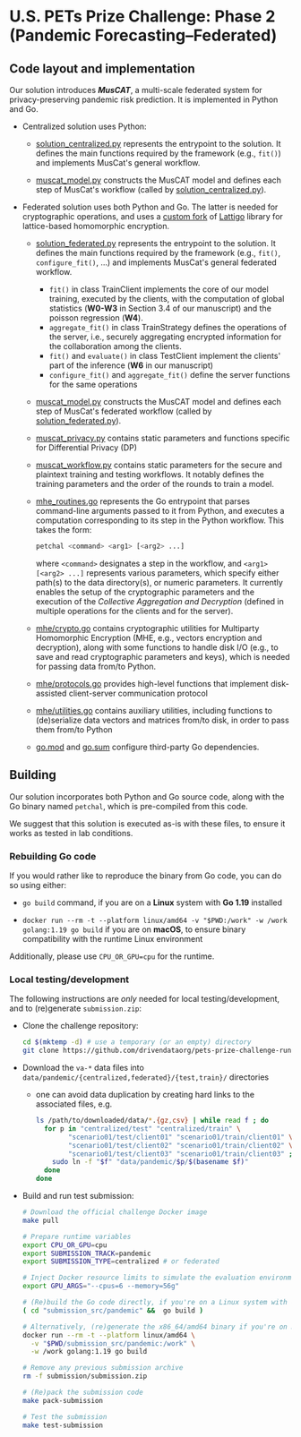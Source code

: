 # U.S. PETs Prize Challenge: Phase 2 (Pandemic Forecasting–Federated)

## Code layout and implementation

Our solution introduces **_MusCAT_**, a multi-scale federated system
for privacy-preserving pandemic risk prediction. It is implemented in Python and Go.

- Centralized solution uses Python:

  - [solution_centralized.py](solution_centralized.py) represents the entrypoint to the solution. It defines the main functions required by the framework (e.g., `fit()`) and implements MusCat's general workflow.

  - [muscat_model.py](muscat_model.py) constructs the MusCAT model and defines each step of MusCat's workflow (called by [solution_centralized.py](solution_centralized.py)).

- Federated solution uses both Python and Go. The latter is needed for cryptographic operations, and uses a [custom fork](https://github.com/hcholab/lattigo/tree/petschal) of [Lattigo](https://github.com/tuneinsight/lattigo) library for lattice-based homomorphic encryption.

  - [solution_federated.py](solution_federated.py) represents the entrypoint to the solution. It defines the main functions required by the framework (e.g., `fit()`, `configure_fit()`, ...) and implements MusCat's general federated workflow.
      - `fit()` in class TrainClient implements the core of our model training, executed by the clients, with the computation of global statistics (**W0-W3** in Section 3.4 of our manuscript) and the poisson regression (**W4**).
      - `aggregate_fit()` in class TrainStrategy defines the operations of the server, i.e., securely aggregating encrypted information for the collaboration among the clients.
      - `fit()` and `evaluate()` in class TestClient implement the clients' part of the inference (**W6** in our manuscript)
      - `configure_fit()` and `aggregate_fit()` define the server functions for the same operations

  - [muscat_model.py](muscat_model.py) constructs the MusCAT model and defines each step of MusCat's federated workflow (called by [solution_federated.py](solution_federated.py)).

  - [muscat_privacy.py](muscat_privacy.py) contains static parameters and functions specific for Differential Privacy (DP)

  - [muscat_workflow.py](muscat_workflow.py) contains static parameters for
    the secure and plaintext training and testing workflows. It notably defines the training parameters and the order of the rounds to train a model.

  - [mhe_routines.go](mhe_routines.go) represents the Go entrypoint that
    parses command-line arguments passed to it from Python, and executes
    a computation corresponding to its step in the Python workflow.
    This takes the form:

    ```sh
    petchal <command> <arg1> [<arg2> ...]
    ```

    where `<command>` designates a step in the workflow,
    and `<arg1> [<arg2> ...]` represents various parameters, which
    specify either path(s) to the data directory(s), or numeric parameters. It currently enables the setup of the cryptographic parameters and the execution of the *Collective Aggregation and Decryption* (defined in multiple operations for the clients and for the server).

  - [mhe/crypto.go](mhe/crypto.go) contains cryptographic utilities
    for Multiparty Homomorphic Encryption (MHE, e.g., vectors encryption and decryption), along with some functions
    to handle disk I/O (e.g., to save and read cryptographic parameters and keys), which is needed for passing data from/to Python.

  - [mhe/protocols.go](mhe/protocols.go) provides high-level functions
    that implement disk-assisted client-server communication protocol

  - [mhe/utilities.go](mhe/utilities.go) contains auxiliary utilities,
    including functions to (de)serialize data vectors and matrices
    from/to disk, in order to pass them from/to Python

  - [go.mod](go.mod) and [go.sum](go.sum) configure third-party Go
    dependencies.

## Building

Our solution incorporates both Python and Go source code, along with the Go binary named `petchal`, which is pre-compiled from this code.

We suggest that this solution is executed as-is with these files, to ensure it works as tested in lab conditions.

### Rebuilding Go code

If you would rather like to reproduce the binary from Go code, you can do so using either:

- `go build` command, if you are on a **Linux** system with **Go 1.19** installed

- `docker run --rm -t --platform linux/amd64 -v "$PWD:/work" -w /work golang:1.19 go build`
  if you are on **macOS**, to ensure binary compatibility with the runtime Linux environment

Additionally, please use `CPU_OR_GPU=cpu` for the runtime.

### Local testing/development

The following instructions are _only_ needed for local testing/development,
and to (re)generate `submission.zip`:

- Clone the challenge repository:

  ```sh
  cd $(mktemp -d) # use a temporary (or an empty) directory
  git clone https://github.com/drivendataorg/pets-prize-challenge-runtime .
  ```

- Download the `va-*` data files into `data/pandemic/{centralized,federated}/{test,train}/` directories

  - one can avoid data duplication by creating hard links to the associated files, e.g.
    ```sh
    ls /path/to/downloaded/data/*.{gz,csv} | while read f ; do
      for p in "centralized/test" "centralized/train" \
            "scenario01/test/client01" "scenario01/train/client01" \
            "scenario01/test/client02" "scenario01/train/client02" \
            "scenario01/test/client03" "scenario01/train/client03" ; do
        sudo ln -f "$f" "data/pandemic/$p/$(basename $f)"
      done
    done
    ```

- Build and run test submission:

  ```sh
  # Download the official challenge Docker image
  make pull

  # Prepare runtime variables
  export CPU_OR_GPU=cpu
  export SUBMISSION_TRACK=pandemic
  export SUBMISSION_TYPE=centralized # or federated

  # Inject Docker resource limits to simulate the evaluation environment
  export GPU_ARGS="--cpus=6 --memory=56g"

  # (Re)build the Go code directly, if you're on a Linux system with Go 1.19 installed
  ( cd "submission_src/pandemic" &&  go build )

  # Alternatively, (re)generate the x86_64/amd64 binary if you're on macOS (with or without Apple Silicon)
  docker run --rm -t --platform linux/amd64 \
    -v "$PWD/submission_src/pandemic:/work" \
    -w /work golang:1.19 go build

  # Remove any previous submission archive
  rm -f submission/submission.zip

  # (Re)pack the submission code
  make pack-submission

  # Test the submission
  make test-submission
  ```
